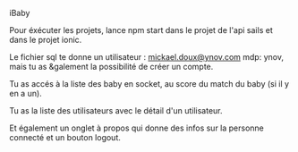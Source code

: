 iBaby

Pour éxécuter les projets, lance npm start dans le projet de l'api sails et dans le projet ionic.

Le fichier sql te donne un utilisateur : mickael.doux@ynov.com mdp: ynov, mais tu as &galement la possibilité de créer un compte.

Tu as accés à la liste des baby en socket, au score du match du baby (si il y en a un).

Tu as la liste des utilisateurs avec le détail d'un utilisateur.

Et également un onglet à propos qui donne des infos sur la personne connecté et un bouton logout.